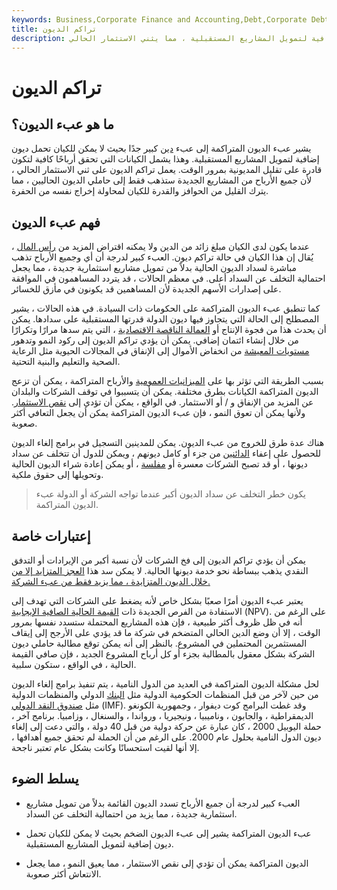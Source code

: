 ```yaml
---
keywords: Business,Corporate Finance and Accounting,Debt,Corporate Debt
title: تراكم الديون
description: عبء الديون المتراكمة هو عبء ديون كبير للغاية بحيث لا يمكن للكيان تحمل ديون إضافية لتمويل المشاريع المستقبلية ، مما يثني الاستثمار الحالي.
---
```


# تراكم الديون
## ما هو عبء الديون؟

يشير عبء الديون المتراكمة إلى عبء [دين](/debt) كبير جدًا بحيث لا يمكن للكيان تحمل ديون إضافية لتمويل المشاريع المستقبلية. وهذا يشمل الكيانات التي تحقق أرباحًا كافية لتكون قادرة على تقليل المديونية بمرور الوقت. يعمل تراكم الديون على ثني الاستثمار الحالي ، لأن جميع الأرباح من المشاريع الجديدة ستذهب فقط إلى حاملي الديون الحاليين ، مما يترك القليل من الحوافز والقدرة للكيان لمحاولة إخراج نفسه من الحفرة.

## فهم عبء الديون

عندما يكون لدى الكيان مبلغ زائد من الدين ولا يمكنه اقتراض المزيد من [رأس المال](/capital) ، يُقال إن هذا الكيان في حالة تراكم ديون. العبء كبير لدرجة أن أي وجميع الأرباح تذهب مباشرة لسداد الديون الحالية بدلاً من تمويل مشاريع استثمارية جديدة ، مما يجعل احتمالية التخلف عن السداد أعلى. في معظم الحالات ، قد يتردد المساهمون في الموافقة على إصدارات الأسهم الجديدة لأن المساهمين قد يكونون في مأزق للخسائر.

كما تنطبق عبء الديون المتراكمة على الحكومات ذات السيادة. في هذه الحالات ، يشير المصطلح إلى الحالة التي يتجاوز فيها ديون الدولة قدرتها المستقبلية على سدادها. يمكن أن يحدث هذا من فجوة الإنتاج أو [العمالة الناقصة الاقتصادية](/underemployment) ، التي يتم سدها مرارًا وتكرارًا من خلال إنشاء ائتمان إضافي. يمكن أن يؤدي تراكم الديون إلى ركود النمو وتدهور [مستويات المعيشة](/standard-of-living) من انخفاض الأموال إلى الإنفاق في المجالات الحيوية مثل الرعاية الصحية والتعليم والبنية التحتية.

بسبب الطريقة التي تؤثر بها على [الميزانيات العمومية](/balancesheet) والأرباح المتراكمة ، يمكن أن تزعج الديون المتراكمة الكيانات بطرق مختلفة. يمكن أن يتسببوا في توقف الشركات والبلدان عن المزيد من الإنفاق و / أو الاستثمار. في الواقع ، يمكن أن تؤدي إلى [نقص الاستثمار](/underinvestment_problem). ولأنها يمكن أن تعوق النمو ، فإن عبء الديون المتراكمة يمكن أن يجعل التعافي أكثر صعوبة.

هناك عدة طرق للخروج من عبء الديون. يمكن للمدينين التسجيل في برامج إلغاء الديون للحصول على إعفاء [الدائنين](/creditor) من جزء أو كامل ديونهم ، ويمكن للدول أن تتخلف عن سداد ديونها ، أو قد تصبح الشركات معسرة أو [مفلسة](/bankruptcy) ، أو يمكن إعادة شراء الديون الحالية وتحويلها إلى حقوق ملكية.

> يكون خطر التخلف عن سداد الديون أكبر عندما تواجه الشركة أو الدولة عبء الديون المتراكمة.

>

## إعتبارات خاصة

يمكن أن يؤدي تراكم الديون إلى فخ الشركات لأن نسبة أكبر من الإيرادات أو التدفق النقدي يذهب ببساطة نحو خدمة ديونها الحالية. لا يمكن سد هذا [العجز المتزايد إلا من خلال الديون المتزايدة ، مما يزيد فقط من عبء الشركة.](/deficit)

يعتبر عبء الديون أمرًا صعبًا بشكل خاص لأنه يضغط على الشركات التي تهدف إلى الاستفادة من الفرص الجديدة ذات [القيمة الحالية الصافية الإيجابية](/npv) (NPV). على الرغم من أنه في ظل ظروف أكثر طبيعية ، فإن هذه المشاريع المحتملة ستسدد نفسها بمرور الوقت ، إلا أن وضع الدين الحالي المتضخم في شركة ما قد يؤدي على الأرجح إلى إيقاف المستثمرين المحتملين في المشروع. بالنظر إلى أنه يمكن توقع مطالبة حاملي ديون الشركة بشكل معقول بالمطالبة بجزء أو كل أرباح المشروع الجديد ، فإن صافي القيمة الحالية ، في الواقع ، ستكون سلبية.

لحل مشكلة الديون المتراكمة في العديد من الدول النامية ، يتم تنفيذ برامج إلغاء الديون من حين لآخر من قبل المنظمات الحكومية الدولية مثل [البنك](/worldbank) الدولي والمنظمات الدولية مثل [صندوق النقد الدولي](/imf) (IMF). وقد غطت البرامج كوت ديفوار ، وجمهورية الكونغو الديمقراطية ، والجابون ، وناميبيا ، ونيجيريا ، ورواندا ، والسنغال ، وزامبيا. برنامج آخر ، حملة اليوبيل 2000 ، كان عبارة عن حركة دولية من قبل 40 دولة ، والتي دعت إلى إلغاء ديون الدول النامية بحلول عام 2000. على الرغم من أن الحملة لم تحقق جميع أهدافها ، إلا أنها لقيت استحسانًا وكانت بشكل عام تعتبر ناجحة.

## يسلط الضوء

- العبء كبير لدرجة أن جميع الأرباح تسدد الديون القائمة بدلاً من تمويل مشاريع استثمارية جديدة ، مما يزيد من احتمالية التخلف عن السداد.

- عبء الديون المتراكمة يشير إلى عبء الديون الضخم بحيث لا يمكن للكيان تحمل ديون إضافية لتمويل المشاريع المستقبلية.

- الديون المتراكمة يمكن أن تؤدي إلى نقص الاستثمار ، مما يعيق النمو ، مما يجعل الانتعاش أكثر صعوبة.

